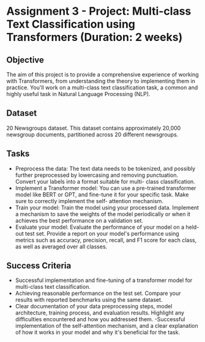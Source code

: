 # Assignment 3 - Project: Multi-class Text Classification using Transformers (Duration: 2 weeks)

## Objective

The aim of this project is to provide a comprehensive experience of working with Transformers, from understanding the theory to implementing them in practice. You'll work on a multi-class text classification task, a common and highly useful task in Natural Language Processing (NLP).

## Dataset

20 Newsgroups dataset. This dataset contains approximately 20,000 newsgroup documents, partitioned across 20 different newsgroups.

## Tasks

- Preprocess the data: The text data needs to be tokenized, and possibly further preprocessed by lowercasing and removing punctuation. Convert your labels into a format suitable for multi- class classification.
- Implement a Transformer model: You can use a pre-trained transformer model like BERT or GPT, and fine-tune it for your specific task. Make sure to correctly implement the self- attention mechanism.
- Train your model: Train the model using your processed data. Implement a mechanism to save the weights of the model periodically or when it achieves the best performance on a validation set.
- Evaluate your model: Evaluate the performance of your model on a held-out test set. Provide a report on your model's performance using metrics such as accuracy, precision, recall, and F1 score for each class, as well as averaged over all classes.

## Success Criteria

- Successful implementation and fine-tuning of a transformer model for multi-class text classification.
- Achieving reasonable performance on the test set. Compare your results with reported benchmarks using the same dataset.
- Clear documentation of your data preprocessing steps, model architecture, training process, and evaluation results. Highlight any difficulties encountered and how you addressed them.
-Successful implementation of the self-attention mechanism, and a clear explanation of how it works in your model and why it's beneficial for the task.
